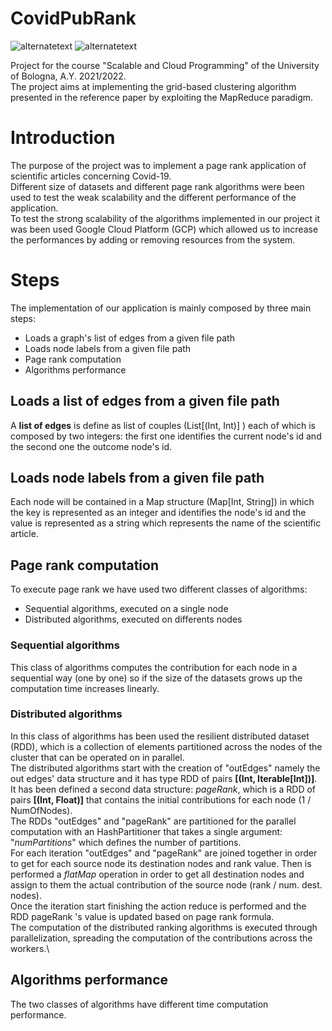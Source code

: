 # CovidPubRank
<p>
  <img src="https://img.shields.io/badge/Scala-%202.12.15-green" alt="alternatetext">
  <img src="https://img.shields.io/badge/Spark-2.4.5-red" alt="alternatetext">
</p>

Project for the course "Scalable and Cloud Programming" of the University of Bologna, A.Y. 2021/2022.  
The project aims at implementing the grid-based clustering algorithm presented in the reference paper by exploiting the MapReduce paradigm.

# Introduction
The purpose of the project was to implement a page rank application of scientific articles concerning Covid-19.  
Different size of datasets and different page rank algorithms were been used to test the weak scalability and the different performance of the application.\
To test the strong scalability of the algorithms implemented in our project it was been used Google Cloud Platform (GCP) which allowed us to increase the performances by adding or removing resources from the system.
# Steps
The implementation of our application is mainly composed by three main steps:

* Loads a graph's list of edges from a given file path
* Loads node labels from a given file path
* Page rank computation
* Algorithms performance 

## Loads a list of edges from a given file path

A <b>list of edges</b> is define as list of couples (List[(Int, Int)] ) each of which is composed by two integers: the first one identifies the current node's id and the second one the outcome node's id.

## Loads node labels from a given file path

Each node will be contained in a Map structure (Map[Int, String]) in which the key is represented as an integer and identifies the node's id and the value is represented as a string which represents the name of the scientific article.

## Page rank computation

To execute page rank we have used two different classes of algorithms:
* Sequential algorithms, executed on a single node
* Distributed algorithms, executed on differents nodes

### Sequential algorithms

This class of algorithms computes the contribution for each node in a sequential way (one by one) so if the size of the datasets grows up the computation time increases linearly.

###  Distributed algorithms

In this class of algorithms has been used the resilient distributed dataset (RDD), which is a collection of elements partitioned across the nodes of the cluster that can be operated on in parallel.\
The distributed algorithms start with the creation of "outEdges" namely the out edges' data structure and it has type RDD of pairs <b>[(Int, Iterable[Int])]</b>.\
It has been defined a second data structure: <i>pageRank</i>, which is a RDD of pairs <b>[(Int, Float)]</b> that contains the initial contributions for each node (1 / NumOfNodes).\
The RDDs "outEdges" and "pageRank" are partitioned for the parallel computation with an HashPartitioner that takes a single argument: "<i>numPartitions</i>" which defines the number of partitions.\
For each iteration "outEdges" and "pageRank" are joined together in order to get for each source node its destination nodes and rank value. Then is performed a <i>flatMap</i> operation in order to get all destination nodes and assign to them the actual contribution of the source node (rank / num. dest. nodes).\
Once the iteration start finishing the action reduce is performed and the RDD pageRank 's value is updated based on page rank formula.\
The computation of the distributed ranking algorithms is executed through parallelization, spreading the computation of the contributions across the workers.\

## Algorithms performance 

The two classes of algorithms have different time computation performance.




